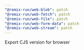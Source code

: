 ```yaml
---
"@remix-run/web-blob": patch
"@remix-run/web-fetch": patch
"@remix-run/web-file": patch
"@remix-run/web-form-data": patch
"@remix-run/web-stream": patch
---
```


Export CJS version for browser
